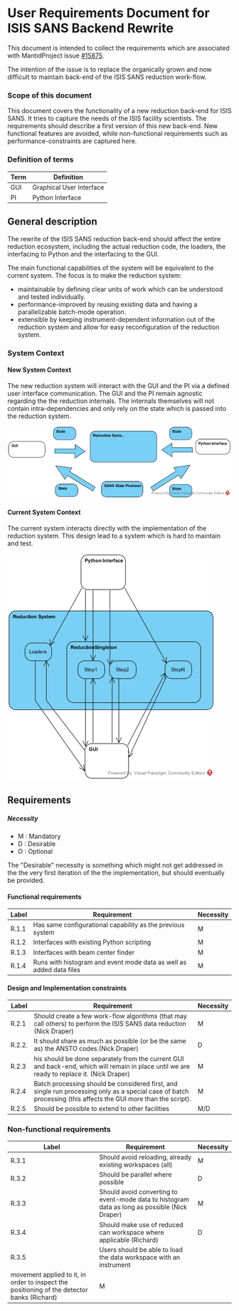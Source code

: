 # User Requirements Document for ISIS SANS Backend Rewrite

This document is intended to collect the requirements which are associated with
MantidProject issue [#15875](https://github.com/mantidproject/mantid/issues/15875).

The intention of the issue is to replace the organically grown and now difficult to
maintain back-end of the ISIS SANS reduction work-flow.

### Scope of this document

This document covers the functionality of a new reduction back-end for ISIS SANS.
It tries to capture the needs of the ISIS facility scientists. The requirements
should describe a first version of this new back-end. New functional features are
avoided, while non-functional requirements such as performance-constraints are
captured here.

### Definition of terms

| Term  | Definition|
|------|------------|
|GUI   | Graphical User Interface|
| PI   | Python Interface |


## General description

The rewrite of the ISIS SANS reduction back-end should affect the entire reduction ecosystem, including the actual reduction code, the loaders, the interfacing to Python and the interfacing to the GUI.

The main functional capabilities of the system will be equivalent to the current system.
The focus is to make the reduction system:
* maintainable by defining clear units of work which can be understood and tested individually.
* performance-improved by reusing existing data and having a parallelizable batch-mode operation.
* extensible by keeping instrument-dependent information out of the reduction system and allow for easy reconfiguration of the reduction system.

### System Context

#### New System Context

The new reduction system will interact with the GUI and the PI via a defined
user interface communication. The GUI and the PI remain agnostic regarding the
the reduction internals. The internals themselves will not contain intra-dependencies and only rely on the state which is passed into the reduction system.

![](./Images/System_Context_New.png)


#### Current System Context

The current system interacts directly with the implementation of the reduction system. This design lead to a system which is hard to maintain and test.

![](./Images/System_Context_Old.png)

## Requirements

##### Necessity

* M : Mandatory
* D : Desirable
* O : Optional

The "Desirable" necessity is something which might not get addressed in the
the very first iteration of the the implementation, but should eventually be
provided.

#### Functional requirements

| Label  | Requirement    |   Necessity |
|--------|----------------|-------------|
| R.1.1  | Has same configurational capability as the previous system | M |
| R.1.2  | Interfaces with existing Python scripting | M |
| R.1.3  | Interfaces with beam center finder | M |
| R.1.4  | Runs with histogram and event mode data as well as added data files | M|

#### Design and Implementation constraints

| Label  | Requirement    |   Necessity |
|--------|----------------|-------------|
| R.2.1  | Should create a few work-flow algorithms (that may call others) to perform the ISIS SANS data reduction (Nick Draper) | M|
| R.2.2. | It should share as much as possible (or be the same as) the ANSTO codes.(Nick Draper)  |  D|
| R.2.3 | his should be done separately from the current GUI and back-end, which will remain in place until we are ready to replace it. (Nick Draper) | M |
|R.2.4 |  Batch processing should be considered first, and single run processing only as a special case of batch processing (this affects the GUI more than the script). | M|
| R.2.5 | Should be possible to extend to other facilities | M/D|

### Non-functional requirements

| Label  | Requirement    |   Necessity |
|--------|----------------|-------------|
| R.3.1  | Should avoid reloading, already existing workspaces (all) | M |
| R.3.2  | Should be parallel where possible | D |
| R.3.3  | Should avoid converting to event-mode data to histogram data as long as possible (Nick Draper)| M|
| R.3.4 | Should make use of reduced can workspace where applicable (Richard) | D|
| R.3.5 | Users should be able to load the data workspace with an instrument
movement applied to it, in order to inspect the positioning of the detector banks (Richard) | M |
